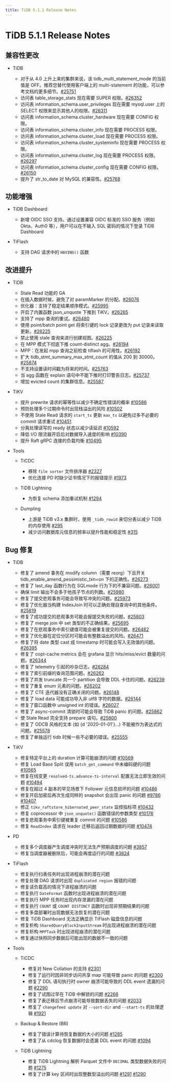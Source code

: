 ```yaml
---
title: TiDB 5.1.1 Release Notes
---
```


# TiDB 5.1.1 Release Notes

## 兼容性更改

+ TiDB

    - 对于从 4.0 上升上来的集群来说，该 tidb_multi_statement_mode 的当前值是 OFF。推荐您替代使用客户端上的 multi-statement 的功能，可以参考文档的更多细节。[#25751](https://github.com/pingcap/tidb/pull/25751)
    - 访问表 table_storage_stats 现在需要 SUPER 权限。[#26352](https://github.com/pingcap/tidb/pull/26352)
    - 访问表 information_schema.user_privileges 现在需要 mysql.user 上的 SELECT 权限来显示其他人的权限。[#26311](https://github.com/pingcap/tidb/pull/26311)
    - 访问表 information_schema.cluster_hardware 现在需要 CONFIG 权限。
    - 访问表 information_schema.cluster_info 现在需要 PROCESS 权限。
    - 访问表 information_schema.cluster_load 现在需要 PROCESS 权限。
    - 访问表 information_schema.cluster_systeminfo 现在需要 PROCESS 权限。
    - 访问表 information_schema.cluster_log 现在需要 PROCESS 权限。[#26297](https://github.com/pingcap/tidb/pull/26297)
    - 访问表 information_schema.cluster_config 现在需要 CONFIG 权限。[#26150](https://github.com/pingcap/tidb/pull/26150)
    - 提升了 str_to_date 对 MySQL 的兼容性。[#25768](https://github.com/pingcap/tidb/pull/25768)

## 功能增强

+ TiDB Dashboard

    - 新增 OIDC SSO 支持。通过设置兼容 OIDC 标准的 SSO 服务（例如 Okta、Auth0 等），用户可以在不输入 SQL 密码的情况下登录 TiDB Dashboard

+ TiFlash

    - 支持 DAG 请求中的 `HAVING()` 函数

## 改进提升

+ TiDB

    - Stale Read 功能的 GA
    - 在插入数据时候，避免了对 paramMarker 的分配。[#26076](https://github.com/pingcap/tidb/pull/26076)
    - 优化器：支持了稳定结果顺序模式。[#25995](https://github.com/pingcap/tidb/pull/25995)
    - 开启了内置函数 json_unquote 下推到 TiKV。[#26265](https://github.com/pingcap/tidb/pull/26265)
    - 支持了 mpp 查询的重试。[#26480](https://github.com/pingcap/tidb/pull/26480)
    - 使用 point/batch point get 将索引键的 lock 记录更改为 put 记录来读取更新。[#26225](https://github.com/pingcap/tidb/pull/26225)
    - 禁止使用 stale 查询来进行创建视图。[#26225](https://github.com/pingcap/tidb/pull/26225)
    - 在 MPP 模式下彻底下推 count-distinct agg。[#26194](https://github.com/pingcap/tidb/pull/26194)
    - MPP：在发起 mpp 查询之前检查 tiflash 的可用性。[#26192](https://github.com/pingcap/tidb/pull/26192)
    - 扩大 tidb_stmt_summary_max_stmt_count 的值从 200 到 30000。[#25874](https://github.com/pingcap/tidb/pull/25874)
    - 不支持设置读时间戳为将来的时间。[#25763](https://github.com/pingcap/tidb/pull/25763)
    - 当 agg 函数在 explain 语句中不能下推时打印警告日志。[#25737](https://github.com/pingcap/tidb/pull/25737)
    - 增加 evicted count 的集群信息。[#25587](https://github.com/pingcap/tidb/pull/25587)

+ TiKV

    - 提升 prewrite 请求的幂等性以减少不确定性错误的概率 [#10586](https://github.com/tikv/tikv/pull/10586)
    - 预防处理多个过期命令时出现栈溢出的风险 [#10502](https://github.com/tikv/tikv/pull/10502)
    - 不使用 Stale Read 请求的 `start_ts` 更新 `max_ts` 以避免过多不必要的 commit 请求重试 [#10451](https://github.com/tikv/tikv/pull/10451)
    - 分离处理读写的 ready 状态以减少读延迟 [#10592](https://github.com/tikv/tikv/pull/10592)
    - 降低 I/O 限流器开启后对数据导入速度的影响 [#10390](https://github.com/tikv/tikv/pull/10390)
    - 提升 Raft gRPC 连接的负载均衡 [#10495](https://github.com/tikv/tikv/pull/10495)

+ Tools

    + TiCDC

        - 移除 `file sorter` 文件排序器 [#2327](https://github.com/pingcap/ticdc/pull/2327)
        - 优化连接 PD 时缺少证书情况下的报错提示 [#1973](https://github.com/pingcap/ticdc/issues/1973)

    + TiDB Lightning

        - 为恢复 schema 添加重试机制 [#1294](https://github.com/pingcap/br/pull/1294)

    + Dumpling

        - 上游是 TiDB v3.x 集群时，使用 `_tidb_rowid` 来切分表以减少 TiDB 的内存使用 [#295](https://github.com/pingcap/dumpling/issues/295)
        - 减少访问数据库元信息的频率以提升性能和稳定性 [#315](https://github.com/pingcap/dumpling/pull/315)

## Bug 修复

+ TiDB

    - 修复了 amend 事务在 modify column（需要 reorg）下且开关 tidb_enable_amend_pessimistic_txn=on 下的正确性。[#26273](https://github.com/pingcap/tidb/pull/26273)
    - 修复了 last_day 函数行为在 SQLmode 行为下的不兼容问题。[#26001](https://github.com/pingcap/tidb/pull/26001)
    - 确保 limit 输出不会多于他孩子节点的列数。[#25980](https://github.com/pingcap/tidb/pull/25980)
    - 修复了提交悲观事务可能会导致写冲突的问题。[#25973](https://github.com/pingcap/tidb/pull/25973)
    - 修复了优化器当构建 IndexJoin 时可以正确处理自查询中的其他条件。[#25819](https://github.com/pingcap/tidb/pull/25819)
    - 修复了成功提交的悲观事务可能会报提交失败的问题。[#25803](https://github.com/pingcap/tidb/pull/25803)
    - 修复了 merge join 中 set 类型的不正确结果。[#25695](https://github.com/pingcap/tidb/pull/25695)
    - 修复了在悲观事务中索引键值可能会被重复提交的问题。[#26482](https://github.com/pingcap/tidb/pull/26482)
    - 修复了优化器在定位分区时可能会有整数溢出的风险。[#26471](https://github.com/pingcap/tidb/pull/26471)
    - 修复了将 date 类型 cast 成 timestamp 时可能会写入无效值的问题。[#26395](https://github.com/pingcap/tidb/pull/26395)
    - 修复了 copt-cache metrics 会在 grafana 显示 hits/miss/evict 数量的问题。[#26344](https://github.com/pingcap/tidb/pull/26344)
    - 修复了 telemetry 引起的吵杂日志。[#26284](https://github.com/pingcap/tidb/pull/26284)
    - 修复了索引前缀的查询范围问题。[#26262](https://github.com/pingcap/tidb/pull/26262)
    - 修复了并发 truncate 共一个 partition 会导致 DDL 卡住的问题。[#26239](https://github.com/pingcap/tidb/pull/26239)
    - 修复了重复 enum 元素的问题。[#26202](https://github.com/pingcap/tidb/pull/26202)
    - 修复了 CTE 迭代器没有正确关闭的问题。[#26148](https://github.com/pingcap/tidb/pull/26148)
    - 修复了 load data 可能成功导入非 utf8 字符的数据。[#26144](https://github.com/pingcap/tidb/pull/26144)
    - 修复了窗口函数中 unsigned int 的错误。[#26027](https://github.com/pingcap/tidb/pull/26027)
    - 修复了 async-commit 清锁时可能会导致 TiDB panic 的问题。[#25862](https://github.com/pingcap/tidb/pull/25862)
    - 使 Stale Read 完全支持 prepare 语句。[#25800](https://github.com/pingcap/tidb/pull/25800)
    - 修复了 ODCB 风格的文本 (如 {d '2020-01-01'}...) 不能被作为表达式的问题。[#25578](https://github.com/pingcap/tidb/pull/25578)
    - 修复了单独运行 tidb 时候一些不必要的错误。[#25555](https://github.com/pingcap/tidb/pull/25555)

+ TiKV

    - 修复特定平台上的 duration 计算可能崩溃的问题 [#10569](https://github.com/tikv/tikv/pull/10569)
    - 修复 Load Base Split 误用 `batch_get_command` 中未编码键的问题 [#10565](https://github.com/tikv/tikv/pull/10565)
    - 修复在线变更 `resolved-ts.advance-ts-interval` 配置无法立即生效的问题 [#10494](https://github.com/tikv/tikv/pull/10494)
    - 修复在超过 4 副本的罕见场景下 Follower 元信息损坏的问题 [#10486](https://github.com/tikv/tikv/pull/10486)
    - 修复开启加密后再次生成同样的 snapshot 会出现 panic 的问题 [#9786](https://github.com/tikv/tikv/issues/9786) [#10407](https://github.com/tikv/tikv/issues/10407)
    - 修正 `tikv_raftstore_hibernated_peer_state` 监控指标项 [#10432](https://github.com/tikv/tikv/pull/10432)
    - 修复 coprocessor 中 `json_unquote()` 函数错误的参数类型 [#10176](https://github.com/tikv/tikv/issues/10176)
    - 修复悲观事务中索引键被重复 commit 的问题 [#10586](https://github.com/tikv/tikv/pull/10586)
    - 修复 `ReadIndex` 请求在 leader 迁移后返回过期数据的问题 [#10474](https://github.com/tikv/tikv/pull/10474)

+ PD

    - 修复多个调度器产生调度冲突时无法生产预期调度的问题 [#3857](https://github.com/tikv/pd/pull/3857)
    - 修复当调度器被删除后，可能会再度运行的问题 [#3824](https://github.com/tikv/pd/pull/3824)

+ TiFlash

    - 修复执行扫表任务时出现进程崩溃的潜在问题
    - 修复处理 DAG 请求时出现 `duplicated region` 报错的问题
    - 修复读负载高的情况下进程崩溃的问题
    - 修复执行 `DateFormat` 函数时出现进程崩溃的潜在问题
    - 修复执行 MPP 任务时出现内存泄漏的潜在问题
    - 修复执行 `COUNT` 或 `COUNT DISTINCT` 函数时出现非预期结果的问题
    - 修复多盘部署时出现数据无法恢复的潜在问题
    - 修复 TiDB Dashboard 无法正确显示 TiFlash 磁盘信息的问题
    - 修复析构 `SharedQueryBlockInputStream` 时出现进程崩溃的潜在问题
    - 修复析构 `MPPTask` 时出现进程崩溃的潜在问题
    - 修复通过快照同步数据后可能出现的数据不一致的问题

+ Tools

    + TiCDC

        - 修复对 New Collation 的支持 [#2301](https://github.com/pingcap/ticdc/issues/2301)
        - 修复了运行时因非同步访问共享 map 可能导致 panic 的问题 [#2300](https://github.com/pingcap/ticdc/pull/2300)
        - 修复了 DDL 语句执行时 owner 崩溃可能导致的 DDL event 遗漏的问题 [#2290](https://github.com/pingcap/ticdc/pull/2290)
        - 修复了试图过早在 TiDB 中解锁的问题 [#2266](https://github.com/pingcap/ticdc/pull/2266)
        - 修复了表迁移后节点崩溃可能导致数据丢失的问题 [#2033](https://github.com/pingcap/ticdc/pull/2033)
        - 修复了 `changefeed update` 对 `--sort-dir` and `--start-ts` 的处理逻辑 [#1921](https://github.com/pingcap/ticdc/pull/1921)

    + Backup & Restore (BR)

        - 修复了错误计算待恢复数据的大小的问题 [#1285](https://github.com/pingcap/br/pull/1285)
        - 修复了从 cdclog 恢复数据时会遗漏 DDL event 的问题 [#1094](https://github.com/pingcap/br/pull/1094)

    + TiDB Lightning

        - 修复 TiDB Lightning 解析 Parquet 文件中 `DECIMAL` 类型数据失败的问题 [#1275](https://github.com/pingcap/br/pull/1275)
        - 修复了计算 key 区间时出现整数型溢出的问题 [#1291](https://github.com/pingcap/br/issues/1291) [#1290](https://github.com/pingcap/br/issues/1290)
